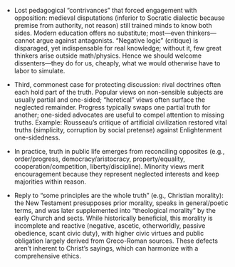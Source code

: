 - Lost pedagogical “contrivances” that forced engagement with opposition: medieval disputations (inferior to Socratic dialectic because premise from authority, not reason) still trained minds to know both sides. Modern education offers no substitute; most—even thinkers—cannot argue against antagonists. “Negative logic” (critique) is disparaged, yet indispensable for real knowledge; without it, few great thinkers arise outside math/physics. Hence we should welcome dissenters—they do for us, cheaply, what we would otherwise have to labor to simulate.

- Third, commonest case for protecting discussion: rival doctrines often each hold part of the truth. Popular views on non-sensible subjects are usually partial and one-sided; “heretical” views often surface the neglected remainder. Progress typically swaps one partial truth for another; one-sided advocates are useful to compel attention to missing truths. Example: Rousseau’s critique of artificial civilization restored vital truths (simplicity, corruption by social pretense) against Enlightenment one-sidedness.

- In practice, truth in public life emerges from reconciling opposites (e.g., order/progress, democracy/aristocracy, property/equality, cooperation/competition, liberty/discipline). Minority views merit encouragement because they represent neglected interests and keep majorities within reason.

- Reply to “some principles are the whole truth” (e.g., Christian morality): the New Testament presupposes prior morality, speaks in general/poetic terms, and was later supplemented into “theological morality” by the early Church and sects. While historically beneficial, this morality is incomplete and reactive (negative, ascetic, otherworldly, passive obedience, scant civic duty), with higher civic virtues and public obligation largely derived from Greco-Roman sources. These defects aren’t inherent to Christ’s sayings, which can harmonize with a comprehensive ethics.